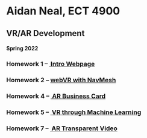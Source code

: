 # Aidan Neal, ECT 4900
## VR/AR Development
#### Spring 2022
### Homework 1 – <a href = "http://127.0.0.1:5500/NealHW1/index.html"> Intro Webpage </a>
### Homework 2 – <a href= "http://127.0.0.1:5500/NealHW2/navMesh/index.html"> webVR with NavMesh  </a>
### Homework 4 – <a href = "http://127.0.0.1:5500/NealHW4/index.html"> AR Business Card </a>
### Homework 5 – <a href = "http://127.0.0.1:5500/NealHW5/index.html"> VR through Machine Learning </a>
### Homework 7 – <a href = "http://127.0.0.1:5500/NealHW7/index.html"> AR Transparent Video <a>
